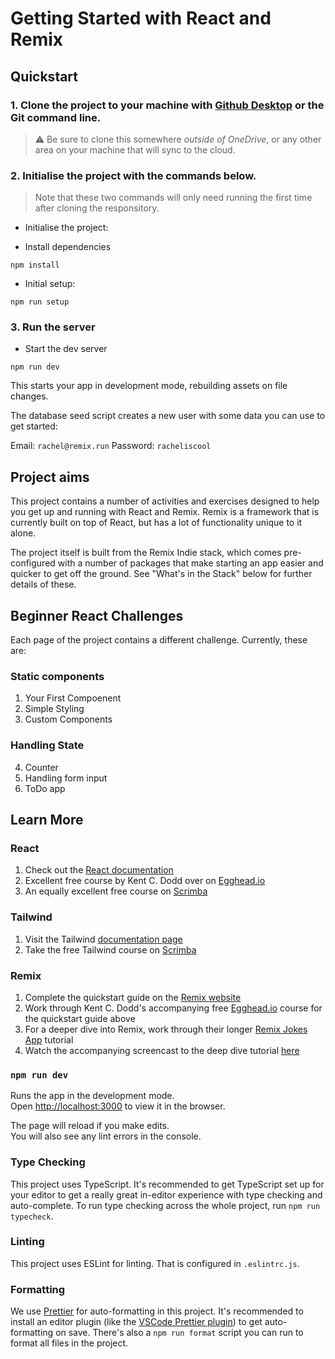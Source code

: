 # Getting Started with React and Remix

## Quickstart

### 1. Clone the project to your machine with [Github Desktop](https://desktop.github.com/) or the Git command line.

> ⚠ Be sure to clone this somewhere _outside of OneDrive_, or any other area on your machine that will sync to the cloud.

### 2. Initialise the project with the commands below.

> Note that these two commands will only need running the first time after cloning the responsitory.

- Initialise the project:

- Install dependencies

```shell
npm install
```

- Initial setup:

```shell
npm run setup
```

### 3. Run the server

- Start the dev server

```shell
npm run dev
```

This starts your app in development mode, rebuilding assets on file changes.

The database seed script creates a new user with some data you can use to get started:

Email: `rachel@remix.run`
Password: `racheliscool`

## Project aims

This project contains a number of activities and exercises designed to help you get up and running with React and Remix. Remix is a framework that is currently built on top of React, but has a lot of functionality unique to it alone.

The project itself is built from the Remix Indie stack, which comes pre-configured with a number of packages that make starting an app easier and quicker to get off the ground. See "What's in the Stack" below for further details of these.

## Beginner React Challenges

Each page of the project contains a different challenge. Currently, these are:

### Static components

1. Your First Compoenent
2. Simple Styling
3. Custom Components

### Handling State

4. Counter
5. Handling form input
6. ToDo app

## Learn More

### React

1. Check out the [React documentation](https://beta.reactjs.org/)
2. Excellent free course by Kent C. Dodd over on [Egghead.io](https://egghead.io/courses/the-beginner-s-guide-to-react)
3. An equally excellent free course on [Scrimba](https://scrimba.com/learn/learnreact)

### Tailwind

1. Visit the Tailwind [documentation page](https://tailwindcss.com/docs/installation)
2. Take the free Tailwind course on [Scrimba](https://scrimba.com/playlist/pdq3QsM)

### Remix

1. Complete the quickstart guide on the [Remix website](https://remix.run/docs/en/v1/tutorials/blog)
2. Work through Kent C. Dodd's accompanying free [Egghead.io](https://rmx.as/egghead-course) course for the quickstart guide above
3. For a deeper dive into Remix, work through their longer [Remix Jokes App](https://remix.run/docs/en/v1/tutorials/jokes) tutorial
4. Watch the accompanying screencast to the deep dive tutorial [here](https://www.youtube.com/watch?v=hsIWJpuxNj0)

### `npm run dev`

Runs the app in the development mode.\
Open [http://localhost:3000](http://localhost:3000) to view it in the browser.

The page will reload if you make edits.\
You will also see any lint errors in the console.

### Type Checking

This project uses TypeScript. It's recommended to get TypeScript set up for your editor to get a really great in-editor experience with type checking and auto-complete. To run type checking across the whole project, run `npm run typecheck`.

### Linting

This project uses ESLint for linting. That is configured in `.eslintrc.js`.

### Formatting

We use [Prettier](https://prettier.io/) for auto-formatting in this project. It's recommended to install an editor plugin (like the [VSCode Prettier plugin](https://marketplace.visualstudio.com/items?itemName=esbenp.prettier-vscode)) to get auto-formatting on save. There's also a `npm run format` script you can run to format all files in the project.
